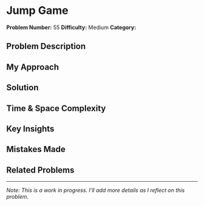 # Jump Game

**Problem Number:** 55
**Difficulty:** Medium
**Category:** 

## Problem Description

## My Approach

## Solution

## Time & Space Complexity

## Key Insights

## Mistakes Made

## Related Problems

---
*Note: This is a work in progress. I'll add more details as I reflect on this problem.*
